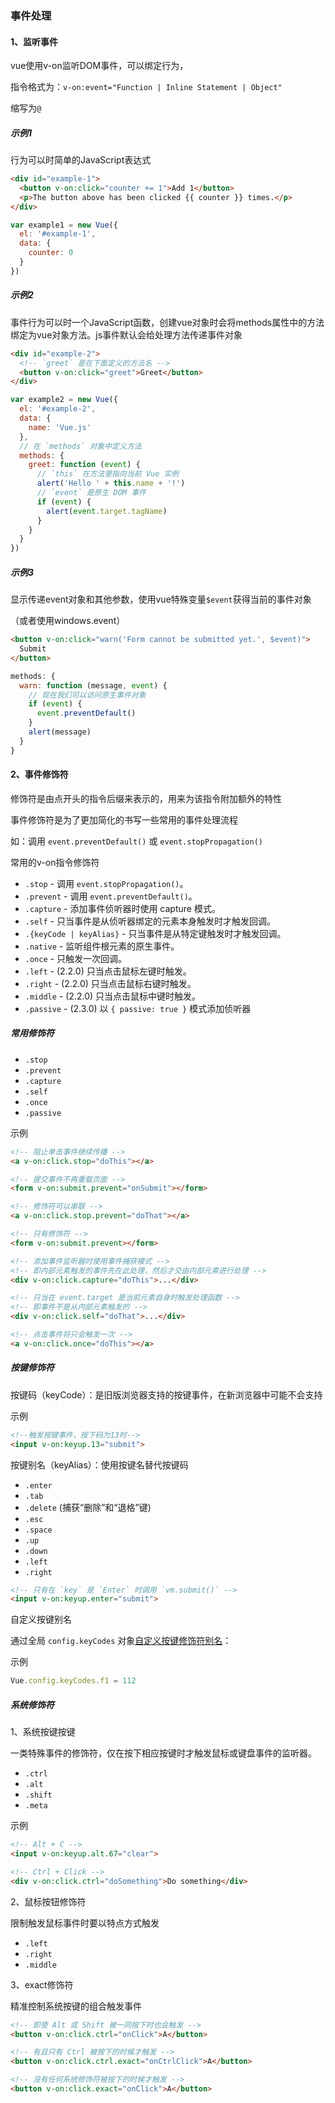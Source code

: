 ### 事件处理

#### 1、监听事件

vue使用v-on监听DOM事件，可以绑定行为，

指令格式为：`v-on:event="Function | Inline Statement | Object"`

缩写为`@`

##### 示例1

行为可以时简单的JavaScript表达式

```html
<div id="example-1">
  <button v-on:click="counter += 1">Add 1</button>
  <p>The button above has been clicked {{ counter }} times.</p>
</div>
```

```js
var example1 = new Vue({
  el: '#example-1',
  data: {
    counter: 0
  }
})
```

##### 示例2

事件行为可以时一个JavaScript函数，创建vue对象时会将methods属性中的方法绑定为vue对象方法。js事件默认会给处理方法传递事件对象

```html
<div id="example-2">
  <!-- `greet` 是在下面定义的方法名 -->
  <button v-on:click="greet">Greet</button>
</div>
```

```js
var example2 = new Vue({
  el: '#example-2',
  data: {
    name: 'Vue.js'
  },
  // 在 `methods` 对象中定义方法
  methods: {
    greet: function (event) {
      // `this` 在方法里指向当前 Vue 实例
      alert('Hello ' + this.name + '!')
      // `event` 是原生 DOM 事件
      if (event) {
        alert(event.target.tagName)
      }
    }
  }
})
```

##### 示例3

显示传递event对象和其他参数，使用vue特殊变量`$event`获得当前的事件对象

（或者使用windows.event）

```html
<button v-on:click="warn('Form cannot be submitted yet.', $event)">
  Submit
</button>
```

```js
methods: {
  warn: function (message, event) {
    // 现在我们可以访问原生事件对象
    if (event) {
      event.preventDefault()
    }
    alert(message)
  }
}
```

#### 2、事件修饰符

修饰符是由点开头的指令后缀来表示的，用来为该指令附加额外的特性

事件修饰符是为了更加简化的书写一些常用的事件处理流程

如：调用 `event.preventDefault()` 或 `event.stopPropagation()`

常用的v-on指令修饰符

- `.stop` - 调用 `event.stopPropagation()`。
- `.prevent` - 调用 `event.preventDefault()`。
- `.capture` - 添加事件侦听器时使用 capture 模式。
- `.self` - 只当事件是从侦听器绑定的元素本身触发时才触发回调。
- `.{keyCode | keyAlias}` - 只当事件是从特定键触发时才触发回调。
- `.native` - 监听组件根元素的原生事件。
- `.once` - 只触发一次回调。
- `.left` - (2.2.0) 只当点击鼠标左键时触发。
- `.right` - (2.2.0) 只当点击鼠标右键时触发。
- `.middle` - (2.2.0) 只当点击鼠标中键时触发。
- `.passive` - (2.3.0) 以 `{ passive: true }` 模式添加侦听器

##### 常用修饰符

- `.stop`
- `.prevent`
- `.capture`
- `.self`
- `.once`
- `.passive`

示例

```html
<!-- 阻止单击事件继续传播 -->
<a v-on:click.stop="doThis"></a>

<!-- 提交事件不再重载页面 -->
<form v-on:submit.prevent="onSubmit"></form>

<!-- 修饰符可以串联 -->
<a v-on:click.stop.prevent="doThat"></a>

<!-- 只有修饰符 -->
<form v-on:submit.prevent></form>

<!-- 添加事件监听器时使用事件捕获模式 -->
<!-- 即内部元素触发的事件先在此处理，然后才交由内部元素进行处理 -->
<div v-on:click.capture="doThis">...</div>

<!-- 只当在 event.target 是当前元素自身时触发处理函数 -->
<!-- 即事件不是从内部元素触发的 -->
<div v-on:click.self="doThat">...</div>

<!-- 点击事件将只会触发一次 -->
<a v-on:click.once="doThis"></a>
```

##### 按键修饰符

按键码（keyCode）：是旧版浏览器支持的按键事件，在新浏览器中可能不会支持

示例

```html
<!--触发按键事件，按下码为13时-->
<input v-on:keyup.13="submit">
```

按键别名（keyAlias）：使用按键名替代按键码

- `.enter`
- `.tab`
- `.delete` (捕获“删除”和“退格”键)
- `.esc`
- `.space`
- `.up`
- `.down`
- `.left`
- `.right`

```html
<!-- 只有在 `key` 是 `Enter` 时调用 `vm.submit()` -->
<input v-on:keyup.enter="submit">
```

自定义按键别名

通过全局 `config.keyCodes` 对象[自定义按键修饰符别名](https://cn.vuejs.org/v2/api/#keyCodes)：

示例

```js
Vue.config.keyCodes.f1 = 112
```

##### 系统修饰符

1、系统按键按键

一类特殊事件的修饰符，仅在按下相应按键时才触发鼠标或键盘事件的监听器。

- `.ctrl`
- `.alt`
- `.shift`
- `.meta`

示例

```html
<!-- Alt + C -->
<input v-on:keyup.alt.67="clear">

<!-- Ctrl + Click -->
<div v-on:click.ctrl="doSomething">Do something</div>
```

2、鼠标按钮修饰符

限制触发鼠标事件时要以特点方式触发

- `.left`
- `.right`
- `.middle`

3、exact修饰符

精准控制系统按键的组合触发事件

```html
<!-- 即使 Alt 或 Shift 被一同按下时也会触发 -->
<button v-on:click.ctrl="onClick">A</button>

<!-- 有且只有 Ctrl 被按下的时候才触发 -->
<button v-on:click.ctrl.exact="onCtrlClick">A</button>

<!-- 没有任何系统修饰符被按下的时候才触发 -->
<button v-on:click.exact="onClick">A</button>
```

